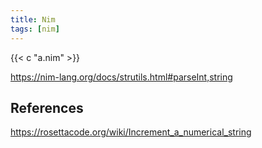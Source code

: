 ```yaml
---
title: Nim
tags: [nim]
---
```


{{< c "a.nim" >}}

<https://nim-lang.org/docs/strutils.html#parseInt,string>

## References

<https://rosettacode.org/wiki/Increment_a_numerical_string>
